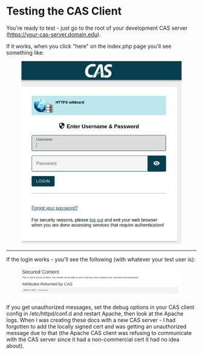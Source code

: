 # Testing the CAS Client

You're ready to test - just go to the root of your development CAS server (https://your-cas-server.domain.edu).

If it works, when you click "here" on the index.php page you'll see something like:

<figure>
  <img src="/images/basic-cas-login-wildcard.png" alt="Screenshot showing the basic CAS login page - with the service name shown (as defined in the .json file)"/>
</figure>

<hr>

If the login works - you'll see the following (with whatever your test user is):

<figure>
  <img src="/images/basic-cas-response-test.png" alt="Screenshot showing output from our CAS test php page, with the logged in user shown."/>
</figure>

If you get unauthorized messages, set the debug options in your CAS client config in /etc/httpd/conf.d and restart Apache, then look at the Apache logs.  When I was creating these docs with a new CAS server - I had forgotten to add the locally signed cert and was getting an unauthorized message due to that (the Apache CAS client was refusing to communicate with the CAS server since it had a non-commercial cert it had no idea about).